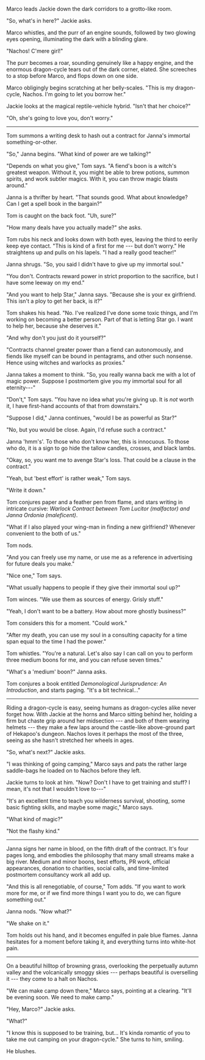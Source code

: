 Marco leads Jackie down the dark corridors to a grotto-like room.

"So, what's in here?" Jackie asks.

Marco whistles, and the purr of an engine sounds, followed by two glowing eyes
opening, illuminating the dark with a blinding glare.

"Nachos! C'mere girl!"

The purr becomes a roar, sounding genuinely like a happy engine, and the
enormous dragon-cycle tears out of the dark corner, elated. She screeches to
a stop before Marco, and flops down on one side.

Marco obligingly begins scratching at her belly-scales.
"This is my dragon-cycle, Nachos. I'm going to let you borrow her."

Jackie looks at the magical reptile-vehicle hybrid. "Isn't that her
choice?"

"Oh, she's going to love you, don't worry."

----

Tom summons a writing desk to hash out a contract for Janna's immortal something-or-other.

"So," Janna begins. "What kind of power are we talking?"

"Depends on what you give," Tom says. "A fiend's boon is a witch's greatest weapon. Without it, you might be
able to brew potions, summon spirits, and work subtler magics. With it, you can throw
magic blasts around."

Janna is a thrifter by heart. "That sounds good. What about
knowledge? Can I get a spell book in the bargain?"

Tom is caught on the back foot. "Uh, sure?"

"How many deals have you actually made?" she asks.

Tom rubs his neck and looks down with both eyes, leaving the third to eerily keep
eye contact. "This is kind of a first for me --- but don't worry." He straightens
up and pulls on his lapels. "I had a really good teacher!"

Janna shrugs. "So, you said I didn't have to give up my immortal soul."

"You don't. Contracts reward power in strict proportion to the sacrifice, but I have
some leeway on my end."

"And you want to help Star," Janna says. "Because she is your ex girlfriend. This isn't
a ploy to get her back, is it?"

Tom shakes his head. "No. I've realized I've done some toxic things, and I'm working
on becoming a better person. Part of that is letting Star go. I want to help her,
because she deserves it."

"And why don't you just do it yourself?"

"Contracts channel greater power than a fiend can autonomously, and fiends like myself
can be bound in pentagrams, and other such nonsense. Hence using witches and warlocks as proxies."

Janna takes a moment to think. "So, you really wanna back me with a lot of magic power. Suppose I
postmortem give you my immortal soul for all eternity---"

"Don't," Tom says. "You have no idea what you're giving up. It is _not_ worth it, I have first-hand
accounts of that from downstairs."

"Suppose I did," Janna continues, "would I be as powerful as Star?"

"No, but you would be close. Again, I'd refuse such a contract."

Janna 'hmm's'. To those who don't know her, this is innocuous. To those who do,
it is a sign to go hide the tallow candles, crosses, and black lambs.

"Okay, so, you want me to avenge Star's loss. That could be a clause in the contract."

"Yeah, but 'best effort' is rather weak," Tom says.

"Write it down."

Tom conjures paper and a feather pen from flame, and stars writing in intricate cursive:
_Warlock Contract between Tom Lucitor (malfactor) and Janna Ordonia (maleficent)_.

"What if I also played your wing-man in finding a new girlfriend? Whenever convenient to
the both of us."

Tom nods.

"And you can freely use my name, or use me as a reference in advertising for future deals
you make."

"Nice one," Tom says.

"What usually happens to people if they give their immortal soul up?"

Tom winces. "We use them as sources of energy. Grisly stuff."

"Yeah, I don't want to be a battery. How about more ghostly business?"

Tom considers this for a moment. "Could work."

"After my death, you can use my soul in a consulting capacity for a time span
equal to the time I had the power."

Tom whistles. "You're a natural. Let's also say I can call on you to perform three
medium boons for me, and you can refuse seven times."

"What's a 'medium' boon?" Janna asks.

Tom conjures a book entitled _Demonological Jurisprudence: An Introduction_, and
starts paging. "It's a bit technical..."

----

Riding a dragon-cycle is easy, seeing humans as dragon-cycles alike never forget how.
With Jackie at the horns and Marco sitting behind her, holding a firm but chaste grip
around her midsection --- and both of them wearing helmets --- they make a few laps
around the castle-like above-ground part of Hekapoo's dungeon. Nachos loves it perhaps
the most of the three, seeing as she hasn't stretched her wheels in ages.

"So, what's next?" Jackie asks.

"I was thinking of going camping," Marco says and pats the rather large saddle-bags
he loaded on to Nachos before they left.

Jackie turns to look at him. "Now? Don't I have to get training and stuff? I mean, it's
not that I wouldn't love to---"

"It's an excellent time to teach you wilderness survival,
shooting, some basic fighting skills, and maybe some magic," Marco says.

"What kind of magic?"

"Not the flashy kind."

----

Janna signs her name in blood, on the fifth draft of the contract. It's four pages
long, and embodies the philosophy that many small streams make a big river.
Medium and minor boons, best efforts, PR work, official appearances,
donation to charities, social calls,
and time-limited postmortem consultancy work all add up.

"And this is all renegotiable, of course," Tom adds. "If you want to work more for me,
or if we find more things I want you to do, we can figure something out."

Janna nods. "Now what?"

"We shake on it."

Tom holds out his hand, and it becomes engulfed in pale blue flames. Janna hesitates
for a moment before taking it, and everything turns into white-hot pain.

----

On a beautiful hilltop of browning grass, overlooking the perpetually autumn valley
and the volcanically smoggy skies --- perhaps beautiful is overselling it --- they come to a halt
on Nachos.

"We can make camp down there," Marco says, pointing at a clearing. "It'll be evening soon. We need
to make camp."

"Hey, Marco?" Jackie asks.

"What?"

"I know this is supposed to be training, but... It's kinda romantic of you to take me out camping
on your dragon-cycle." She turns to him, smiling.

He blushes.
